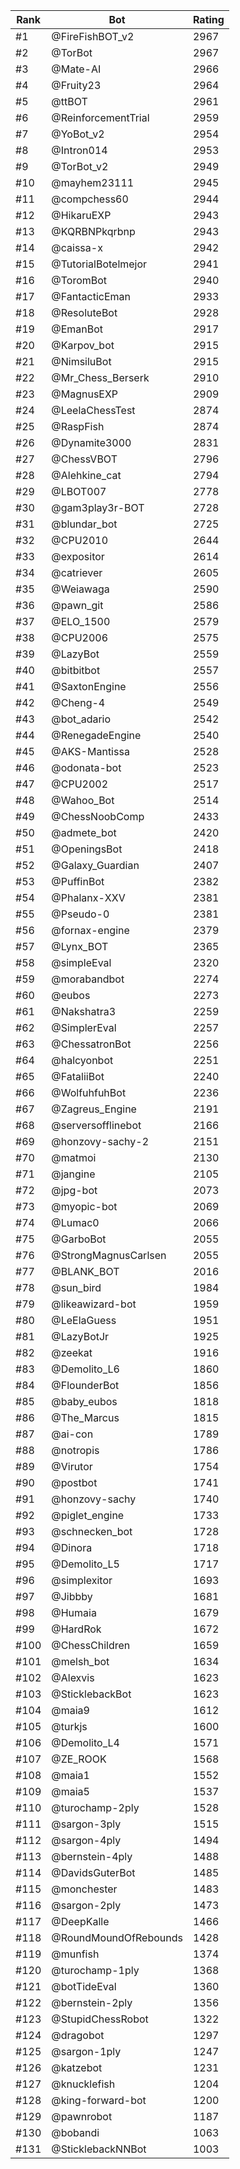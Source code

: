 Rank|Bot|Rating
---|---|---
#1|@FireFishBOT_v2|2967
#2|@TorBot|2967
#3|@Mate-AI|2966
#4|@Fruity23|2964
#5|@ttBOT|2961
#6|@ReinforcementTrial|2959
#7|@YoBot_v2|2954
#8|@Intron014|2953
#9|@TorBot_v2|2949
#10|@mayhem23111|2945
#11|@compchess60|2944
#12|@HikaruEXP|2943
#13|@KQRBNPkqrbnp|2943
#14|@caissa-x|2942
#15|@TutorialBotelmejor|2941
#16|@ToromBot|2940
#17|@FantacticEman|2933
#18|@ResoluteBot|2928
#19|@EmanBot|2917
#20|@Karpov_bot|2915
#21|@NimsiluBot|2915
#22|@Mr_Chess_Berserk|2910
#23|@MagnusEXP|2909
#24|@LeelaChessTest|2874
#25|@RaspFish|2874
#26|@Dynamite3000|2831
#27|@ChessVBOT|2796
#28|@Alehkine_cat|2794
#29|@LBOT007|2778
#30|@gam3play3r-BOT|2728
#31|@blundar_bot|2725
#32|@CPU2010|2644
#33|@expositor|2614
#34|@catriever|2605
#35|@Weiawaga|2590
#36|@pawn_git|2586
#37|@ELO_1500|2579
#38|@CPU2006|2575
#39|@LazyBot|2559
#40|@bitbitbot|2557
#41|@SaxtonEngine|2556
#42|@Cheng-4|2549
#43|@bot_adario|2542
#44|@RenegadeEngine|2540
#45|@AKS-Mantissa|2528
#46|@odonata-bot|2523
#47|@CPU2002|2517
#48|@Wahoo_Bot|2514
#49|@ChessNoobComp|2433
#50|@admete_bot|2420
#51|@OpeningsBot|2418
#52|@Galaxy_Guardian|2407
#53|@PuffinBot|2382
#54|@Phalanx-XXV|2381
#55|@Pseudo-0|2381
#56|@fornax-engine|2379
#57|@Lynx_BOT|2365
#58|@simpleEval|2320
#59|@morabandbot|2274
#60|@eubos|2273
#61|@Nakshatra3|2259
#62|@SimplerEval|2257
#63|@ChessatronBot|2256
#64|@halcyonbot|2251
#65|@FataliiBot|2240
#66|@WolfuhfuhBot|2236
#67|@Zagreus_Engine|2191
#68|@serversofflinebot|2166
#69|@honzovy-sachy-2|2151
#70|@matmoi|2130
#71|@jangine|2105
#72|@jpg-bot|2073
#73|@myopic-bot|2069
#74|@Lumac0|2066
#75|@GarboBot|2055
#76|@StrongMagnusCarlsen|2055
#77|@BLANK_BOT|2016
#78|@sun_bird|1984
#79|@likeawizard-bot|1959
#80|@LeElaGuess|1951
#81|@LazyBotJr|1925
#82|@zeekat|1916
#83|@Demolito_L6|1860
#84|@FlounderBot|1856
#85|@baby_eubos|1818
#86|@The_Marcus|1815
#87|@ai-con|1789
#88|@notropis|1786
#89|@Virutor|1754
#90|@postbot|1741
#91|@honzovy-sachy|1740
#92|@piglet_engine|1733
#93|@schnecken_bot|1728
#94|@Dinora|1718
#95|@Demolito_L5|1717
#96|@simplexitor|1693
#97|@Jibbby|1681
#98|@Humaia|1679
#99|@HardRok|1672
#100|@ChessChildren|1659
#101|@melsh_bot|1634
#102|@Alexvis|1623
#103|@SticklebackBot|1623
#104|@maia9|1612
#105|@turkjs|1600
#106|@Demolito_L4|1571
#107|@ZE_ROOK|1568
#108|@maia1|1552
#109|@maia5|1537
#110|@turochamp-2ply|1528
#111|@sargon-3ply|1515
#112|@sargon-4ply|1494
#113|@bernstein-4ply|1488
#114|@DavidsGuterBot|1485
#115|@monchester|1483
#116|@sargon-2ply|1473
#117|@DeepKalle|1466
#118|@RoundMoundOfRebounds|1428
#119|@munfish|1374
#120|@turochamp-1ply|1368
#121|@botTideEval|1360
#122|@bernstein-2ply|1356
#123|@StupidChessRobot|1322
#124|@dragobot|1297
#125|@sargon-1ply|1247
#126|@katzebot|1231
#127|@knucklefish|1204
#128|@king-forward-bot|1200
#129|@pawnrobot|1187
#130|@bobandi|1063
#131|@SticklebackNNBot|1003
